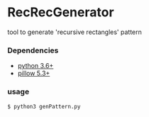 # RecRecGenerator
tool to generate 'recursive rectangles' pattern

### Dependencies
- [python 3.6+](https://www.python.org/downloads/)
- [pillow 5.3+](https://pillow.readthedocs.io/en/stable/installation.html)

### usage
```
$ python3 genPattern.py 
```
